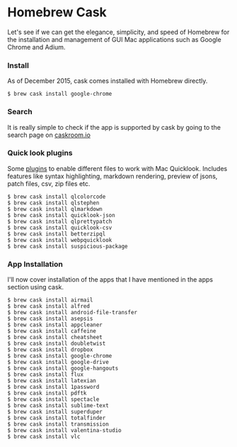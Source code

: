 # Homebrew Cask

Let's see if we can get the elegance, simplicity, and speed of Homebrew for the installation and management of GUI Mac applications such as Google Chrome and Adium.

### Install

As of December 2015, cask comes installed with Homebrew directly.

```
$ brew cask install google-chrome
```

### Search

It is really simple to check if the app is supported by cask by going to the search page on [caskroom.io](http://caskroom.io/)

### Quick look plugins

Some [plugins](https://github.com/sindresorhus/quick-look-plugins) to enable different files to work with Mac Quicklook. Includes features like syntax highlighting, markdown rendering, preview of jsons, patch files, csv, zip files etc.

```
$ brew cask install qlcolorcode
$ brew cask install qlstephen
$ brew cask install qlmarkdown
$ brew cask install quicklook-json
$ brew cask install qlprettypatch
$ brew cask install quicklook-csv
$ brew cask install betterzipql
$ brew cask install webpquicklook
$ brew cask install suspicious-package
```

### App Installation

I'll now cover installation of the apps that I have mentioned in the apps section using cask.

```
$ brew cask install airmail
$ brew cask install alfred
$ brew cask install android-file-transfer
$ brew cask install asepsis
$ brew cask install appcleaner
$ brew cask install caffeine
$ brew cask install cheatsheet
$ brew cask install doubletwist
$ brew cask install dropbox
$ brew cask install google-chrome
$ brew cask install google-drive
$ brew cask install google-hangouts
$ brew cask install flux
$ brew cask install latexian
$ brew cask install 1password
$ brew cask install pdftk
$ brew cask install spectacle
$ brew cask install sublime-text
$ brew cask install superduper
$ brew cask install totalfinder
$ brew cask install transmission
$ brew cask install valentina-studio
$ brew cask install vlc
```



